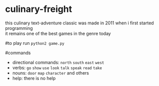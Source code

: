 # culinary-freight
this culinary text-adventure classic was made in 2011 when i first started programming  
it remains one of the best games in the genre today

#to play
run `python2 game.py`

#commands
* directional commands: `north` `south` `east` `west`
* verbs: `go` `show` `use` `look` `talk` `speak` `read` `take`  
* nouns: `door` `map` `character` and others
* help: there is no help


